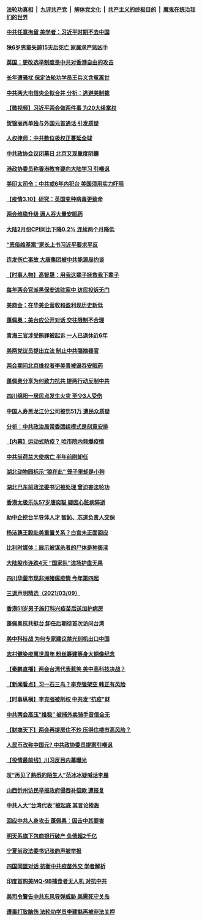 ####  [法轮功真相](../../../../basic/blob/master/README.md?t=03110401) &nbsp;|&nbsp; [九评共产党](../../../../9ping.md/blob/master/README.md?t=03110401) &nbsp;|&nbsp; [解体党文化](../../../../jtdwh.md/blob/master/README.md?t=03110401)  &nbsp;|&nbsp; [共产主义的终极目的](../../../../gczydzjmd.md/blob/master/README.md?t=03110401) &nbsp;|&nbsp; [魔鬼在统治我们的世界](../../../../mgztzwmdsj.md/blob/master/README.md?t=03110401) 

#### [中共任意拘留 美学者：习近平时期不去中国](../pages/nsc413/n12802612.md?t=03110401) 

#### [陕6岁男童失踪15天后死亡 家属求严惩凶手](../pages/nsc413/n12802667.md?t=03110401) 

#### [英国：更改选举制度是中共对香港自由的攻击](../pages/nsc413/n12802565.md?t=03110401) 

#### [长年遭骚扰 保定法轮功学员王兵义含冤离世](../pages/nsc413/n12802003.md?t=03110401) 

#### [中共两大电信央企拟合并 分析：逃避美制裁](../pages/nsc413/n12802404.md?t=03110401) 

#### [【微视频】习近平两会做两件事 为20大续掌权](../pages/nsc413/n12802386.md?t=03110401) 

#### [贺锦丽再单独与外国元首通话 引发质疑](../pages/nsc413/n12802312.md?t=03110401) 

#### [人权律师：中共数位极权正蔓延全球](../pages/nsc413/n12802287.md?t=03110401) 

#### [中共政协会议闭幕日 北京又现重度阴霾](../pages/nsc413/n12801863.md?t=03110401) 

#### [港政协委员称香港教育要向大陆学习 引嘲讽](../pages/nsc413/n12802026.md?t=03110401) 

#### [美印太司令：中共或6年内犯台 美国须用实力吓阻](../pages/nsc413/n12802206.md?t=03110401) 

#### [【疫情3.10】研究：英国变种病毒更致命](../pages/nsc413/n12801652.md?t=03110401) 

#### [两会维稳升级 逼人吞大量安眠药](../pages/nsc413/n12802057.md?t=03110401) 

#### [大陆2月份CPI同比下降0.2% 连续两个月降低](../pages/nsc413/n12801825.md?t=03110401) 

#### [“恶俗维基案”家长上书习近平要求平反](../pages/nsc413/n12801653.md?t=03110401) 

#### [连发伤亡事故 大唐集团被中共能源局约谈](../pages/nsc413/n12801590.md?t=03110401) 

#### [【时事人物】高智晟：用我这辈子拯救我下辈子](../pages/nsc413/n12801417.md?t=03110401) 

#### [每年两会官派黑保安进驻家中 访民投诉无门](../pages/nsc413/n12800940.md?t=03110401) 

#### [美商会：在华美企营收和盈利现历史新低](../pages/nsc413/n12801558.md?t=03110401) 

#### [蓬佩奥：美台应公开对话 交往限制不合理](../pages/nsc413/n12801671.md?t=03110401) 

#### [青海三官涉受贿罪被起诉 一人已退休近6年](../pages/nsc413/n12801678.md?t=03110401) 


#### [美两党议员提出立法 制止中共强摘器官](../pages/nsc413/n12801600.md?t=03110401) 

#### [两会期间北京维权者李美青被逼吞安眠药](../pages/nsc413/n12801570.md?t=03110401) 

#### [蓬佩奥分享为何致力抗共 提两行动反制中共](../pages/nsc413/n12800882.md?t=03110401) 

#### [四川绵阳一居民点发生火灾 至少3人受伤](../pages/nsc413/n12801135.md?t=03110401) 

#### [中国人寿黑龙江分公司被罚51万 遭民众质疑](../pages/nsc413/n12800911.md?t=03110401) 

#### [分析：中共政治局常委团组模式是刻意安排](../pages/nsc413/n12801201.md?t=03110401) 

#### [【内幕】运动式防疫？ 哈市院内频爆疫情](../pages/nsc413/n12796208.md?t=03110401) 

#### [中共前荷兰大使病亡 半年前刚卸任](../pages/nsc413/n12800951.md?t=03110401) 

#### [湖北动物园标示“狼在此” 笼子里却是小狗](../pages/nsc413/n12801040.md?t=03110401) 

#### [湖北巴东前政法委书记被处理 曾迫害法轮功](../pages/nsc413/n12800989.md?t=03110401) 

#### [香港太极乐队57岁唐奕聪 疑因心脏病猝逝](../pages/nsc413/n12800632.md?t=03110401) 

#### [助中企挖台半导体人才 智鈊、芯道负责人交保](../pages/nsc413/n12800874.md?t=03110401) 

#### [杨洁篪王毅赴美重置关系？白宫未正面回应](../pages/nsc413/n12800795.md?t=03110401) 

#### [比利时媒体：展示被谋杀者的尸体是种亵渎](../pages/nsc413/n12800642.md?t=03110401) 

#### [大陆股市连跌4天 “国家队”进场护盘无果](../pages/nsc413/n12800681.md?t=03110401) 

#### [四川华蓥市现非洲猪瘟疫情 今年第四起](../pages/nsc413/n12800871.md?t=03110401) 

#### [三退声明精选（2021/03/09）](../pages/nsc413/n12800870.md?t=03110401) 

#### [香港51岁男子施打科兴疫苗后送加护病房](../pages/nsc413/n12800841.md?t=03110401) 

#### [蓬佩奥抗共挺台 卸任后期待首次访问台湾](../pages/nsc413/n12800838.md?t=03110401) 

#### [美中科技战 为何专家建议禁光刻机出口中国](../pages/nsc413/n12798176.md?t=03110401) 

#### [志村健染疫离世周年 粉丝筹建等身大铜像纪念](../pages/nsc413/n12800306.md?t=03110401) 

#### [【秦鹏直播】两会台湾代表惹笑 美中高科技决战？](../pages/nsc413/n12800625.md?t=03110401) 

#### [【新闻看点】习一石三鸟？李克强架空 韩正有风险](../pages/nsc413/n12800602.md?t=03110401) 

#### [【时事纵横】李克强被削权 中共发“抗疫”财](../pages/nsc413/n12800583.md?t=03110401) 

#### [中共两会高压“维稳” 被捕外卖骑手音信全无](../pages/nsc413/n12800593.md?t=03110401) 

#### [【财商天下】两会再提房住不炒 压得住楼市高风险？](../pages/nsc413/n12799911.md?t=03110401) 

#### [人民币改称中国元? 中共政协委员提案引嘲讽](../pages/nsc413/n12800469.md?t=03110401) 

#### [【役情最前线】川习反目内幕曝光](../pages/nsc413/n12800479.md?t=03110401) 

#### [叹“再见了熟悉的陌生人”范冰冰疑喊话李晨](../pages/nsc413/n12800458.md?t=03110401) 

#### [山西忻州访民举报政府侵吞补偿款 遭报复](../pages/nsc413/n12800530.md?t=03110401) 

#### [中共人大“台湾代表”被起底 其言论挨轰](../pages/nsc413/n12800400.md?t=03110401) 

#### [回应中共人身攻击 蓬佩奥：因击中其要害](../pages/nsc413/n12800344.md?t=03110401) 

#### [明天系旗下包商银行破产 负债超2千亿](../pages/nsc413/n12800363.md?t=03110401) 

#### [宁夏前政法委书记张韵声被举报](../pages/nsc413/n12799981.md?t=03110401) 

#### [四国同盟对话 抗衡中共疫苗外交 学者解析](../pages/nsc413/n12800228.md?t=03110401) 

#### [印度首购美MQ-9B捕食者无人机 对抗中共](../pages/nsc413/n12800282.md?t=03110401) 

#### [美司令警告中共东风导弹威胁 美需死守关岛](../pages/nsc413/n12800329.md?t=03110401) 

#### [遭毒打致脑伤 法轮功学员李建魁再被非法关押](../pages/nsc413/n12799369.md?t=03110401) 

